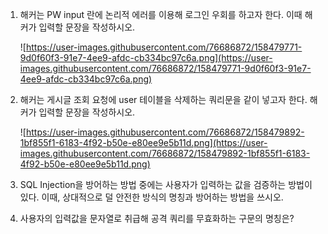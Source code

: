 1. 해커는 PW input 란에 논리적 에러를 이용해 로그인 우회를 하고자 한다. 이때 해커가 입력할 문장을 작성하시오.
            
    ![https://user-images.githubusercontent.com/76686872/158479771-9d0f60f3-91e7-4ee9-afdc-cb334bc97c6a.png](https://user-images.githubusercontent.com/76686872/158479771-9d0f60f3-91e7-4ee9-afdc-cb334bc97c6a.png)
    
   
    

1. 해커는 게시글 조회 요청에 user 테이블을 삭제하는 쿼리문을 같이 넣고자 한다. 해커가 입력할 문장을 작성하시오. 
         
    ![https://user-images.githubusercontent.com/76686872/158479892-1bf855f1-6183-4f92-b50e-e80ee9e5b11d.png](https://user-images.githubusercontent.com/76686872/158479892-1bf855f1-6183-4f92-b50e-e80ee9e5b11d.png)
    
    
    
2. SQL Injection을 방어하는 방법 중에는 사용자가 입력하는 값을 검증하는 방법이 있다. 이때, 상대적으로 덜 안전한 방식의 명칭과 방어하는 방법을 쓰시오.
    
   
    
3. 사용자의 입력값을 문자열로 취급해 공격 쿼리를 무효화하는 구문의 명칭은?
    
